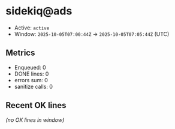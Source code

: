 # sidekiq@ads

- Active: `active`
- Window: `2025-10-05T07:00:44Z` → `2025-10-05T07:05:44Z` (UTC)

## Metrics
- Enqueued: 0
- DONE lines: 0
- errors sum: 0
- sanitize calls: 0

## Recent OK lines
_(no OK lines in window)_
